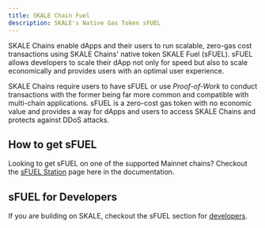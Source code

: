 ```yaml
---
title: SKALE Chain Fuel
description: SKALE's Native Gas Token sFUEL
---
```


SKALE Chains enable dApps and their users to run scalable, zero-gas cost transactions using SKALE Chains'
native token SKALE Fuel (sFUEL). sFUEL allows developers to scale their dApp not only for speed but also
to scale economically and provides users with an optimal user experience.

SKALE Chains require users to have sFUEL or use _Proof-of-Work_ to conduct transactions with the former being
far more common and compatible with multi-chain applications. sFUEL is a zero-cost gas token with no economic
value and provides a way for dApps and users to access SKALE Chains and protects against DDoS attacks.

## How to get sFUEL

Looking to get sFUEL on one of the supported Mainnet chains?
Checkout the [sFUEL Station](/tools/platforms/sfuel-station) page here in the documentation.

## sFUEL for Developers

If you are building on SKALE, checkout the sFUEL section for [developers](/build/sfuel).
